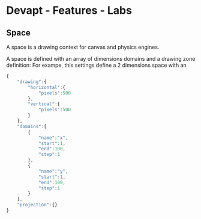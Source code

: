 # Devapt - Features - Labs

## Space

A space is a drawing context for canvas and physics engines.

A space is defined with an array of dimensions domains and a drawing zone definition:
For exampe, this settings define a 2 dimensions space with an
```js
{
	"drawing":{
		"horizontal":{
			"pixels":500
		},
		"vertical":{
			"pixels":500
		}
	},
	"domains":[
		{
			"name":"x",
			"start":1,
			"end":100,
			"step":1
		},
		{
			"name":"y",
			"start":1,
			"end":100,
			"step":1
		}
	],
	"projection":{}
}
```
